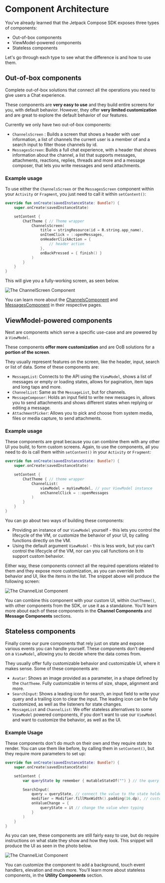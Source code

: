 # Component Architecture

You've already learned that the Jetpack Compose SDK exposes three types of components:

* Out-of-box components
* ViewModel-powered components
* Stateless components

Let's go through each type to see what the difference is and how to use them.

## Out-of-box components

Complete out-of-box solutions that connect all the operations you need to give users a Chat experience.

These components are **very easy to use** and they build entire screens for you, with default behavior. However, they offer **very limited customization** and are great to explore the default behavior of our features.

Currently we only have two out-of-box components:

* `ChannelsScreen` : Builds a screen that shows a header with user information, a list of channels the current user is a member of and a search input to filter those channels by id.
* `MessagesScreen`: Builds a full chat experience, with a header that shows information about the channel, a list that supports messages, attachments, reactions, replies, threads and more and a message composer, that lets you write messages and send attachments. 

### Example usage

To use either the `ChannelsScreen` or the `MessagesScreen` component within your `Activity` or `Fragment`, you just need to call it within `setContent()`:

```kotlin
override fun onCreate(savedInstanceState: Bundle?) {
    super.onCreate(savedInstanceState)

    setContent {
        ChatTheme { // Theme wrapper
            ChannelsScreen(
                title = stringResource(id = R.string.app_name),
                onItemClick = ::openMessages,
                onHeaderClickAction = {
                    // header action
                },
                onBackPressed = { finish() }
            )
        }
    }
}
```

This will give you a fully-working screen, as seen below.

![The ChannelScreen Component](../assets/channel_screen_component.png)

You can learn more about the [ChannelsComponent](./channel-components/channels-screen) and [MessagesComponent](./message-components/messages-screen) in their respective pages. 

## ViewModel-powered components

Next are components which serve a specific use-case and are powered by a `ViewModel`.

These components **offer more customization** and are OoB solutions for a **portion of the screen**.

They usually represent features on the screen, like the header, input, search or list of data. Some of these components are:

* `MessageList`: Connects to the API using the `ViewModel`, shows a list of messages or empty or loading states, allows for pagination, item taps and long taps and more.
* `ChannelList`: Same as the `MessageList`, but for channels.
* `MessageComposer`: Holds an input field to write new messages in, allows you to send attachments and shows different states when replying or editing a message.
* `AttachmentPicker`: Allows you to pick and choose from system media, files or media capture, to send attachments.

### Example usage

These components are great because you can combine them with any other UI you build, to form custom screens. Again, to use the components, all you need to do is call them within `setContent()` in your `Activity` or `Fragment`:

```kotlin
override fun onCreate(savedInstanceState: Bundle?) {
    super.onCreate(savedInstanceState)

    setContent {
        ChatTheme { // theme wrapper
            ChannelList(
                viewModel = myViewModel, // your ViewModel instance
                onChannelClick = ::openMessages 
            )
        }
    }
}
```

You can go about two ways of building these components:

* Providing an instance of our `ViewModel` yourself - this lets you control the lifecycle of the VM, or customize the behavior of your UI, by calling functions directly on the VM.
* Using the default argument `ViewModel` - this is less work, but you can't control the lifecycle of the VM, nor can you call functions on it to support custom behavior. 

Either way, these components connect all the required operations related to them and they expose more customization, as you can override both behavior and UI, like the items in the list. The snippet above will produce the following screen:

![The ChannelList Component](../assets/channel_list_component.png)

You can combine this component with your custom UI, within `ChatTheme()`, with other components from the SDK, or use it as a standalone. You'll learn more about each of these components in the **Channel Components** and **Message Components** sections.

## Stateless components

Finally come our pure components that rely just on state and expose various events you can handle yourself. These components don't depend on a `ViewModel`, allowing you to decide where the data comes from. 

They usually offer fully customizable behavior and customizable UI, where it makes sense. Some of these components are:

* `Avatar`: Shows an image provided as a parameter, in a shape defined by the `ChatTheme`. Fully customizable in terms of size, shape, alignment and more.
* `SearchInput`: Shows a leading icon for search, an input field to write your query and a trailing icon to clear the input. The leading icon can be fully customized, as well as the listeners for state changes.
* `MessageList` and `ChannelList`: We offer stateless alternatives to some `ViewModel` powered components, if you don't want to use our `ViewModel` and want to customize the behavior, as well as the UI. 

### Example Usage

These components don't do much on their own and they require state to render. You can use them like before, by calling them in `setContent()`, but they require more parameters to set up:

```kotlin
override fun onCreate(savedInstanceState: Bundle?) {
    super.onCreate(savedInstanceState)

    setContent {
        var queryState by remember { mutableStateOf("") } // the query state

        SearchInput(
            query = queryState, // connect the value to the state holder
            modifier = Modifier.fillMaxWidth().padding(16.dp), // customize the looks
            onValueChange = {
                queryState = it // change the value when typing
            }
        )
    }
}
```

As you can see, these components are still fairly easy to use, but do require instructions on what state they show and how they look. This snippet will produce the UI as seen in the photo below.

![The ChannelList Component](../assets/search_input_component.png)

You can customize the component to add a background, touch event handlers, elevation and much more. You'll learn more about stateless components, in the **Utility Components** section.
